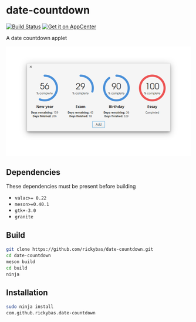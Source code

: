 # date-countdown
[![Build Status](https://travis-ci.org/rickybas/date-countdown.svg?branch=master)](https://travis-ci.org/rickybas/date-countdown)
[![Get it on AppCenter](https://appcenter.elementary.io/badge.svg)](https://appcenter.elementary.io/com.github.rickybas.date-countdown)

A date countdown applet

![Screenshot](data/screenshot.png)

## Dependencies
These dependencies must be present before building

- `valac>= 0.22`
- `meson>=0.40.1`
- `gtk+-3.0`
- `granite`

## Build

```sh
git clone https://github.com/rickybas/date-countdown.git
cd date-countdown
meson build
cd build
ninja
```

## Installation

```sh
sudo ninja install
com.github.rickybas.date-countdown
```
